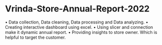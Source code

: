 # Vrinda-Store-Annual-Report-2022
•	Data collection, Data cleaning, Data processing and Data analyzing.
•	Creating interactive dashboard using excel.
•	Using slicer and connection make it dynamic annual report.
•	Providing insights to store owner. Which is helpful to target the customer.
